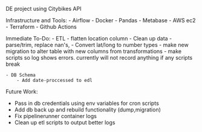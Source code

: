 DE project using Citybikes API 

Infrastructure and Tools:
    - Airflow
    - Docker
    - Pandas
    - Metabase
    - AWS ec2
    - Terraform
    - Github Actions


Immediate To-Do:
    - ETL
        - flatten location column 
        - Clean up data - parse/trim, replace nan's, 
        - Convert lat/long to number types
        - make new migration to alter table with new columns from transformations
        - make scripts so log shows errors. currently will not record anything if any scripts break
        

    - DB Schema
        - Add date-proccessed to edl

Future Work:
 - Pass in db credentials using env variables for cron scripts
 - Add db back up and rebuild functionality (dump,migration)
 - Fix pipelinerunner container logs
 - Clean up etl scripts to output better logs



